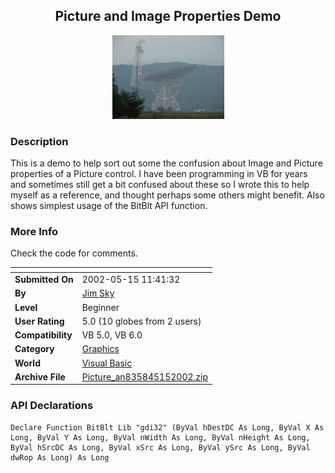 ﻿<div align="center">

## Picture and Image Properties Demo

<img src="GBT.jpg">
</div>

### Description

This is a demo to help sort out some the confusion about Image and Picture properties of a Picture control. I have been programming in VB for years and sometimes still get a bit confused about these so I wrote this to help myself as a reference, and thought perhaps some others might benefit. Also shows simplest usage of the BitBlt API function.
 
### More Info
 
Check the code for comments.


<span>             |<span>
---                |---
**Submitted On**   |2002-05-15 11:41:32
**By**             |[Jim Sky](https://github.com/Planet-Source-Code/PSCIndex/blob/master/ByAuthor/jim-sky.md)
**Level**          |Beginner
**User Rating**    |5.0 (10 globes from 2 users)
**Compatibility**  |VB 5\.0, VB 6\.0
**Category**       |[Graphics](https://github.com/Planet-Source-Code/PSCIndex/blob/master/ByCategory/graphics__1-46.md)
**World**          |[Visual Basic](https://github.com/Planet-Source-Code/PSCIndex/blob/master/ByWorld/visual-basic.md)
**Archive File**   |[Picture\_an835845152002\.zip](https://github.com/Planet-Source-Code/jim-sky-picture-and-image-properties-demo__1-34827/archive/master.zip)

### API Declarations

```
Declare Function BitBlt Lib "gdi32" (ByVal hDestDC As Long, ByVal X As Long, ByVal Y As Long, ByVal nWidth As Long, ByVal nHeight As Long, ByVal hSrcDC As Long, ByVal xSrc As Long, ByVal ySrc As Long, ByVal dwRop As Long) As Long
```





